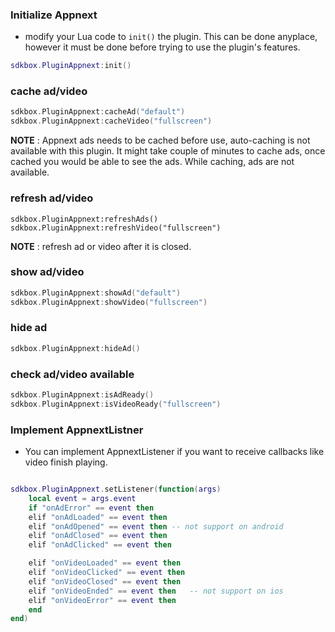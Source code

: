 ### Initialize Appnext
* modify your Lua code to `init()` the plugin. This can be done anyplace, however it must be done before trying to use the plugin's features.
```lua
sdkbox.PluginAppnext:init()
```

### cache ad/video

```cpp
sdkbox.PluginAppnext:cacheAd("default")
sdkbox.PluginAppnext:cacheVideo("fullscreen")
```
**NOTE** : Appnext ads needs to be cached before use, auto-caching is not available with this plugin. It might take couple of minutes to cache ads, once cached you would be able to see the ads. While caching, ads are not available.


### refresh ad/video

```
sdkbox.PluginAppnext:refreshAds()
sdkbox.PluginAppnext:refreshVideo("fullscreen")
```
**NOTE** : refresh ad or video after it is closed.


### show ad/video
```cpp
sdkbox.PluginAppnext:showAd("default")
sdkbox.PluginAppnext:showVideo("fullscreen")
```

### hide ad
```cpp
sdkbox.PluginAppnext:hideAd()
```

### check ad/video available
```cpp
sdkbox.PluginAppnext:isAdReady()
sdkbox.PluginAppnext:isVideoReady("fullscreen")
```

### Implement AppnextListner
* You can implement AppnextListener if you want to receive callbacks like video finish playing.
```lua

sdkbox.PluginAppnext.setListener(function(args)
    local event = args.event
    if "onAdError" == event then
    elif "onAdLoaded" == event then
    elif "onAdOpened" == event then -- not support on android
    elif "onAdClosed" == event then
    elif "onAdClicked" == event then

    elif "onVideoLoaded" == event then
    elif "onVideoClicked" == event then
    elif "onVideoClosed" == event then
    elif "onVideoEnded" == event then   -- not support on ios
    elif "onVideoError" == event then
    end
end)

```
